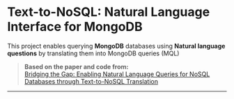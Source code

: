 # Text-to-NoSQL: Natural Language Interface for MongoDB

This project enables querying **MongoDB** databases using **Natural language questions** by translating them into MongoDB queries (MQL)

> **Based on the paper and code from:**  
> [Bridging the Gap: Enabling Natural Language Queries for NoSQL Databases through Text-to-NoSQL Translation](https://arxiv.org/pdf/2502.11201)

---

